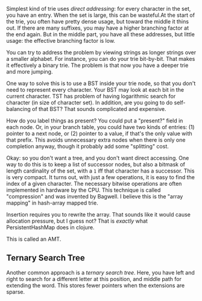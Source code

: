 Simplest kind of trie uses *direct addressing*: for every character in
the set, you have an entry. When the set is large, this can be
wasteful.At the start of the trie, you often have pretty dense usage,
but toward the middle it thins out. If there are many suffixes, you
may have a higher branching factor at the end again. But in the middle
part, you have all these addresses, but little usage: the effective
branching factor is low.

You can try to address the problem by viewing strings as longer
strings over a smaller alphabet. For instance, you can do your trie
bit-by-bit. That makes it effectively a binary trie. The problem is
that now you have a deeper trie and more jumping.

One way to solve this is to use a BST inside your trie node, so that
you don't need to represent every character. Your BST may look at each
bit in the current character. TST has problem of having logarithmic
search for character (in size of character set). In addition, are you
going to do self-balancing of that BST? That sounds complicated and
expensive.

How do you label things as present? You could put a "present?" field
in each node. Or, in your branch table, you could have two kinds of
entries: (1) pointer to a next node, or (2) pointer to a value, if
that's the only value with that prefix. This avoids unnecessary extra
nodes when there is only one completion anyway, though it probably add
some "splitting" cost.

Okay: so you don't want a tree, and you don't want direct
accessing. One way to do this is to keep a list of successor nodes,
but also a bitmask of length cardinality of the set, with a `1` iff
that character has a successor. This is very compact. It turns out,
with just a few operations, it is easy to find the index of a given
character. The necessary bitwise operations are often implemented in
hardware by the CPU. This technique is called "compression" and was
invented by Bagwell. I believe this is the "array mapping" in
hash-array mapped trie.

Insertion requires you to rewrite the array. That sounds like it would
cause allocation pressure, but I guess not? That is *exactly* what
PersistentHashMap does in clojure.

This is called an AMT.

## Ternary Search Tree

Another common approach is a *ternary search tree*. Here, you have
left and right to search for a different letter at this position, and
middle path for extending the word. This stores fewer pointers when
the extensions are sparse.
